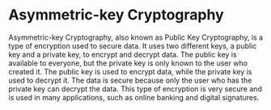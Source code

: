 # Asymmetric-key Cryptography

Asymmetric-key Cryptography, also known as Public Key Cryptography, is a type of encryption used to secure data. It uses two different keys, a public key and a private key, to encrypt and decrypt data. The public key is available to everyone, but the private key is only known to the user who created it. The public key is used to encrypt data, while the private key is used to decrypt it. The data is secure because only the user who has the private key can decrypt the data. This type of encryption is very secure and is used in many applications, such as online banking and digital signatures.
